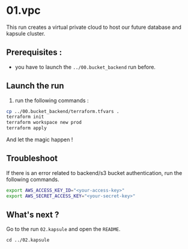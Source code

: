 # 01.vpc
This run creates a virtual private cloud to host our future database and kapsule cluster.
## Prerequisites :
- you have to launch the `../00.bucket_backend` run before.
## Launch the run
1. run the following commands :
```bash
cp ../00.bucket_backend/terraform.tfvars .
terraform init
terraform workspace new prod
terraform apply
```
And let the magic happen !
## Troubleshoot
If there is an error related to backend/s3 bucket authentication, run the following commands.
```bash
export AWS_ACCESS_KEY_ID="<your-access-key>"
export AWS_SECRET_ACCESS_KEY="<your-secret-key>"
```
## What's next ?
Go to the run `02.kapsule` and open the `README`.
```
cd ../02.kapsule
```